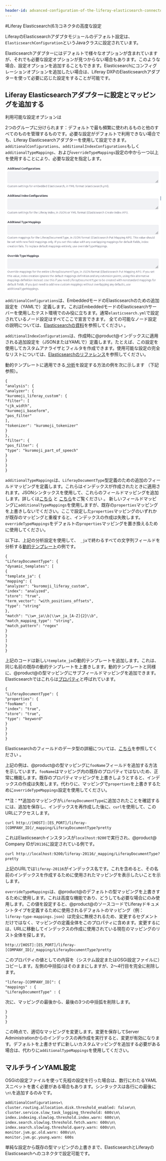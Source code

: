 ```yaml
---
header-id: advanced-configuration-of-the-liferay-elasticsearch-connector-6-1
---
```

#Liferay Elasticsearch(6.1)コネクタの高度な設定 

LiferayのElasticsearchアダプタモジュールのデフォルト設定は、`ElasticsearchConfiguration`というJavaクラスに設定されています。

Elasticsearchアダプターにはデフォルトで様々なオプションが含まれていますが、それでも必要な設定オプションが見つからない場合もあります。このような場合、設定オプションを追加することもできます。Elasticsearchにコンフィグレーションオプションを追加したい場合は、Liferay DXPのElasticsearchアダプターを使って必要に応じた設定をすることが可能です。 

## Liferay Elasticsearchアダプターに設定とマッピングを追加する

利用可能な設定オプションは
<!--available configuration
options](discover/reference/-/knowledge_base/7-1/elasticsearch-settings)-->
2つのグループに分けられます：デフォルトで最も頻繁に使われるものと他のすべてのものを管理するものです。必要な設定がデフォルトで利用できない場合でも、Liferay Elasticsearchアダプターを使用して設定できます。
 `additionalConfigurations`、`additionalIndexConfigurations`もしく`additionalTypeMappings`、および`overrideTypeMappings`設定の中から一つ以上を使用することにより、必要な設定を指定します。

![図1: System Settingで利用できるものにElasticsearchの設定を追加することが可能です。](../../../../images/cfg-elasticsearch-additional-configs.png)

`additionalConfigurations`は、EmbeddedモードのElasticsearchのための追加設定を（YAMLで）定義します。これはEmbeddedモードのElasticsearchサーバーを使用したテスト環境でのみ役に立ちます。通常`elasticsearch.yml`で設定されているノード設定はすべてここで宣言できます。 全ての可能なノード設定の説明については、[Elasticsearchの資料](https://www.elastic.co/guide/en/elasticsearch/reference/6.1/index.html)を参照してください 。

`additionalIndexConfigurations`は、作成時に@product@インデックスに適用される追加設定を（JSONまたはYAMLで）定義します。たとえば、この設定を使用してカスタムアナライザとフィルタを作成できます。使用可能な設定の完全なリストについては、[Elasticsearchのリファレンス](https://www.elastic.co/guide/en/elasticsearch/reference/6.1/index-modules.html)を参照してください。

動的テンプレートに適用できる[ 分析](https://www.elastic.co/guide/en/elasticsearch/guide/current/analysis-intro.html#analysis-intro)を設定する方法の例を次に示します （下記参照）。

    {
    "analysis": {
    "analyzer": {
    "kuromoji_liferay_custom": {
    "filter": [
    "cjk_width",
    "kuromoji_baseform",
    "pos_filter"
    ],
    "tokenizer": "kuromoji_tokenizer"
    }
    },
    "filter": {
    "pos_filter": {
    "type": "kuromoji_part_of_speech"
    }
    }
    }
    }

`additionalTypeMappings`は、`LiferayDocumentType`型定義のための追加のフィールドマッピングを定義します。これらはインデックスが作成されたときに適用されます。JSONシンタックスを使用して、これらのフィールドマッピングを追加します。詳しくは[こちら](https://www.elastic.co/guide/en/elasticsearch/reference/6.1/mapping.html) と [こちら](https://www.elastic.co/guide/en/elasticsearch/reference/6.1/indices-put-mapping.html)をご覧ください 。
新しいフィールドマッピングに`additionalTypeMappings`を使用しますが、既存の`properties`マッピングを上書きしないでください。ここで設定した`properties`マッピングのいずれかが既存のマッピングと重複すると、インデックスの作成は失敗します。`overrideTypeMappings`をデフォルトの`properties`マッピングを置き換えるために使用してください。

以下は、上記の分析設定を使用して、` _ja`で終わるすべての文字列フィールドを分析する[動的テンプレート](https://www.elastic.co/guide/en/elasticsearch/reference/6.1/dynamic-templates.html)の例です。

    {
    "LiferayDocumentType": {
    "dynamic_templates": [
    {
    "template_ja": {
    "mapping": {
    "analyzer": "kuromoji_liferay_custom",
    "index": "analyzed",
    "store": "true",
    "term_vector": "with_positions_offsets",
    "type": "string"
    },
    "match": "\\w+_ja\\b|\\w+_ja_[A-Z]{2}\\b",
    "match_mapping_type": "string",
    "match_pattern": "regex"
    }
    }
    ]
    }
    }

上記のコードは新しい`template_ja`の動的テンプレートを追加します。これは、同じ名前の既存の動的テンプレートを上書きします。動的テンプレートと同様に、@product@の型マッピングにサブフィールドマッピングを追加できます。Elasticsearchではこれらは[プロパティ](https://www.elastic.co/guide/en/elasticsearch/reference/6.1/properties.html)と呼ばれています。

    {
    "LiferayDocumentType": {
    "properties": {
    "fooName": {
    "index": "true",
    "store": "true",
    "type": "keyword"
    }
    }
    }
    }

Elasticsearchのフィールドのデータ型の詳細については、[こちら](https://www.elastic.co/guide/en/elasticsearch/reference/6.1/mapping-types.html)を参照してください 。


上記の例は、@product@の型マッピングに`fooName`フィールドを追加する方法を示しています。`fooName`はマッピング内の既存のプロパティではないため、正常に機能します。既存のプロパティマッピングを上書きしようとすると、インデックスの作成は失敗します。代わりに、マッピングで`properties`を上書きするために`overrideTypeMappings`設定を使用してください。


**注：**追加のマッピングが`LiferayDocumentType`に追加されたことを確認するには、追加を保存し、インデックスを再作成した後に、`curl`を使用して、このURLにアクセスします。

    curl http://[HOST]:[ES_PORT]/liferay-[COMPANY_ID]/_mapping/LiferayDocumentType?pretty

これはElasticsearchインスタンスが`localhost:9200`で実行され、@product@ Company IDが`20116`に設定されている例です。

    curl http://localhost:9200/liferay-20116/_mapping/LiferayDocumentType?pretty

上記のURLでは`liferay-20116`がインデックス名です。これを含めると、その名前のインデックスを作成するために使用されたマッピングを表示したいことを示します。


`overrideTypeMappings`は、@product@のデフォルトの型マッピングを上書きするために使用します。これは高度な機能であり、どうしても必要な場合にのみ使用します。この値を設定すると、@product@のソースコードでLiferayドキュメントタイプを定義するために使用されるデフォルトのマッピング（例：`liferay-type-mappings.json`）は完全に無視されるため、変更するセグメントだけではなく、マッピングの定義全体をこのプロパティに含めます。変更するには、URLに移動してインデックスの作成に使用されている現在のマッピングのリスト全体を探します。

    http://[HOST]:[ES_PORT]/liferay-[COMPANY_ID]/_mapping/LiferayDocumentType?pretty

このプロパティの値としての内容を（システム設定またはOSGi設定ファイルに）コピーします。左側の中括弧`{`はそのままにしますが、2〜4行目を完全に削除します。

    "liferay-[COMPANY_ID]": {
    "mappings" : {
    "LiferayDocumentType" : {

次に、マッピングの最後から、最後の3つの中括弧を削除します。

    }
    }
    }

この時点で、適切なマッピングを変更します。変更を保存してServer Administrationからのインデックスの再作成を実行すると、変更が有効になります。デフォルトを上書きせずに新しいカスタムマッピングを追加する必要がある場合は、代わりに`additionalTypeMappings`を使用してください。

## マルチラインYAML設定

OSGiの設定ファイルを使って先程の設定を行った場合は、数行にわたるYAMLスニペットを書く必要がある場合もあります。シンタックスは各行にの最後に`\n\`を追加するのみです。 

    additionalConfigurations=\
    cluster.routing.allocation.disk.threshold_enabled: false\n\
    cluster.service.slow_task_logging_threshold: 600s\n\
    index.indexing.slowlog.threshold.index.warn: 600s\n\
    index.search.slowlog.threshold.fetch.warn: 600s\n\
    index.search.slowlog.threshold.query.warn: 600s\n\
    monitor.jvm.gc.old.warn: 600s\n\
    monitor.jvm.gc.young.warn: 600s

単純な設定から既存の型マッピングの上書きまで、ElasticsearchとLiferayのElasticsearchへのコネクタで設定可能です。

